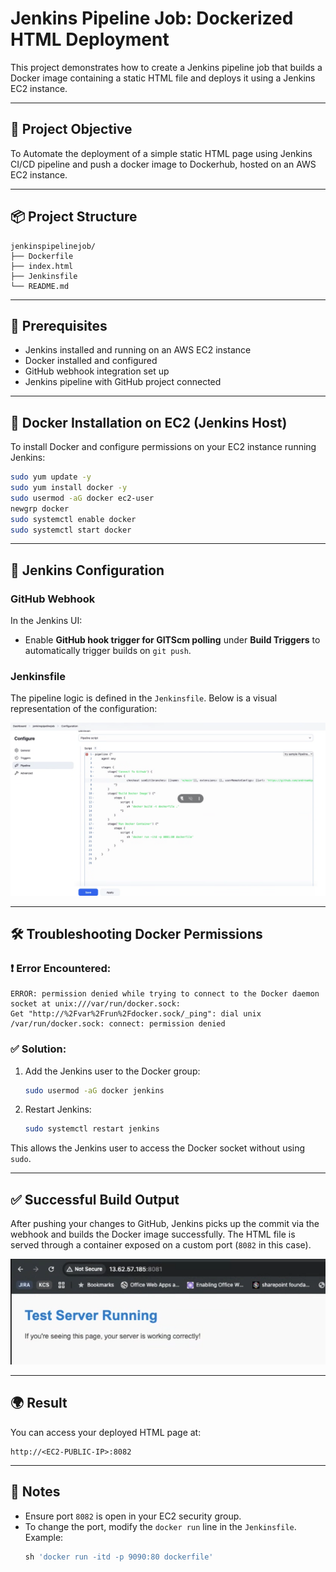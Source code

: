 
# Jenkins Pipeline Job: Dockerized HTML Deployment

This project demonstrates how to create a Jenkins pipeline job that builds a Docker image containing a static HTML file and deploys it using a Jenkins EC2 instance.

---

## 🔧 Project Objective

To Automate the deployment of a simple static HTML page using Jenkins CI/CD pipeline and push a docker image to Dockerhub, hosted on an AWS EC2 instance.

---

## 📦 Project Structure

```
jenkinspipelinejob/
├── Dockerfile
├── index.html
├── Jenkinsfile
└── README.md
```

---

## 🚀 Prerequisites

- Jenkins installed and running on an AWS EC2 instance
- Docker installed and configured
- GitHub webhook integration set up
- Jenkins pipeline with GitHub project connected

---

## 🐳 Docker Installation on EC2 (Jenkins Host)

To install Docker and configure permissions on your EC2 instance running Jenkins:

```bash
sudo yum update -y
sudo yum install docker -y
sudo usermod -aG docker ec2-user
newgrp docker
sudo systemctl enable docker
sudo systemctl start docker
```

---

## 🔧 Jenkins Configuration

### GitHub Webhook
In the Jenkins UI:
- Enable **GitHub hook trigger for GITScm polling** under **Build Triggers** to automatically trigger builds on `git push`.

### Jenkinsfile

The pipeline logic is defined in the `Jenkinsfile`. Below is a visual representation of the configuration:

![Jenkins Pipeline Script](./images/jenkinspipelinescript.png)

---

## 🛠️ Troubleshooting Docker Permissions

### ❗ Error Encountered:

```
ERROR: permission denied while trying to connect to the Docker daemon socket at unix:///var/run/docker.sock: 
Get "http://%2Fvar%2Frun%2Fdocker.sock/_ping": dial unix /var/run/docker.sock: connect: permission denied
```

### ✅ Solution:

1. Add the Jenkins user to the Docker group:
    ```bash
    sudo usermod -aG docker jenkins
    ```

2. Restart Jenkins:
    ```bash
    sudo systemctl restart jenkins
    ```

This allows the Jenkins user to access the Docker socket without using `sudo`.

---

## ✅ Successful Build Output

After pushing your changes to GitHub, Jenkins picks up the commit via the webhook and builds the Docker image successfully. The HTML file is served through a container exposed on a custom port (`8082` in this case).

![Deployed HTML File](./images/htmlfile.png)

---

## 🌍 Result

You can access your deployed HTML page at:

```
http://<EC2-PUBLIC-IP>:8082
```

---

## 📌 Notes

- Ensure port `8082` is open in your EC2 security group.
- To change the port, modify the `docker run` line in the `Jenkinsfile`. Example:
    ```groovy
    sh 'docker run -itd -p 9090:80 dockerfile'
    ```


